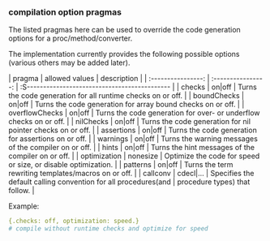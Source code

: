 ### compilation option pragmas

The listed pragmas here can be used to override the code generation
options for a proc/method/converter.

The implementation currently provides the following possible options
(various others may be added later).



| pragma             | allowed values     | description                                  |
| :----------------: | :----------------: | :S-------------------------------------------- |
| checks           | on\|off           | Turns the code generation for all runtime checks on or off. |
| boundChecks      | on\|off           | Turns the code generation for array bound checks on or off. |
| overflowChecks   | on\|off           | Turns the code generation for over- or underflow checks on or off. |
| nilChecks        | on\|off           | Turns the code generation for nil pointer checks on or off. |
| assertions       | on\|off           | Turns the code generation for assertions on or off. |
| warnings         | on\|off           | Turns the warning messages of the compiler on or off. |
| hints            | on\|off           | Turns the hint messages of the compiler on or off. |
| optimization     | nonesize         | Optimize the code for speed or size, or disable optimization. |
| patterns         | on\|off           | Turns the term rewriting templates/macros on or off. | 
| callconv         | cdecl\|...        | Specifies the default calling convention for all procedures(and \| procedure types) that follow. |
 
Example:

```nim
{.checks: off, optimization: speed.}
# compile without runtime checks and optimize for speed
```

